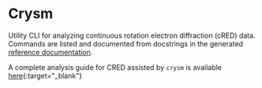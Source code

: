 # Crysm

Utility CLI for analyzing continuous rotation electron diffraction (cRED) data. 
Commands are listed and documented from docstrings in the generated [reference documentation](./reference.md).

A complete analysis guide for CRED assisted by `crysm` is available [here](./cred_guide.pdf){:target="_blank"}
